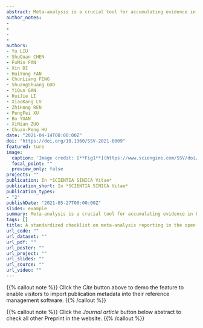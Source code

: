 ```yaml
---
abstract: Meta-analysis is a crucial tool for accumulating evidence in basic and applied research. In the open science era, meta-analysis becomes an important way for integrating open data from different sources. Meanwhile, because of researchers’ high degree of freedom introduced by multiple-steps and multiple-choices in each step of meta-analysis, the openness and transparency are crucial for reproducing the results of meta-analysis. To reflect the transparency and openness of meta-analysis reports published in Chinese journals and improve the transparency and openness of future meta-analysis by Chinese researchers, we developed a Chinese version of a checklist for meta-analysis (Preferred Reporting Items for Open and Reproducible Meta-analysis, PRIOR-MA), which was based on the Preferred Reporting Items for Systematic reviews and Meta-Analyses (PRISMA) and the principle of openness and transparency. We then surveyed the methods and results of 68 meta-analysis papers published in mainstream Chinese psychological journals in the last five years. Our results revealed that the openness and transparency of Chinese meta-analysis reports need to be improved, especially in the following aspects:the date/time and limitation of literature search, the details of screening and data collection, the flow chart of article screening, the details of effect size transformation, and the evaluation of individual research bias. The checklist, which lists almost all aspects that an open meta-analysis should include, can be used as a guide for future meta-analysis. This paper provides a comprehensive checklist (PRIOR-MA) for open meta-analysis, and provides a reference for future meta-analytic research.
author_notes:
- 
- 
- 
- 
authors:
- Yu LIU
- ShuQuan CHEN
- FuMin FAN
- Xin DI
- HuiYong FAN
- ChunLiang FENG
- ShuangShuang GUO
- YiQun GAN
- HuiJie LI
- XiaoKang LV
- ZhiHong REN
- PengFei XU
- Bo YUAN
- XiNian ZUO
- Chuan-Peng HU
date: "2021-04-14T00:00:00Z"
doi: "https://doi.org/10.1360/SSV-2021-0009"
featured: ture
image:
  caption: 'Image credit: [**Fig1**](https://www.sciengine.com/SSV/doi/10.1360/SSV-2021-0009;JSESSIONID=796af60a-d879-4816-9392-eb7e7375f4d8)'
  focal_point: ""
  preview_only: false
projects: ""
publication: In *SCIENTIA SINICA Vitae*
publication_short: In *SCIENTIA SINICA Vitae*
publication_types: 
- "2"
publishDate: "2021-05-27T00:00:00Z"
slides: example
summary: Meta-analysis is a crucial tool for accumulating evidence in basic and applied research. In the open science era, meta-analysis becomes an important way for integrating open data from different sources.
tags: []
title: A standardized checklist on meta-analysis reporting in the open science era
url_code: ""
url_dataset: ""
url_pdf: ""
url_poster: ""
url_project: ""
url_slides: ""
url_source: ""
url_video: ""
---
```


{{% callout note %}}
Click the _Cite_ button above to demo the feature to enable visitors to import publication metadata into their reference management software.
{{% /callout %}}

{{% callout note %}}
Click the _Journal article_ button below abstract to check all other Preprint in the website.
{{% /callout %}}
